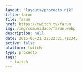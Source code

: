 ```yaml
---
layout: "layouts/proxecto.njk"
title: farun
file: farun
href: https://twitch.tv/farun
img: /img/comunidade/farun.webp
description: null
date: 2015-06-21 22:22:31.712345
active: false
platform: twitch
type: proxecto
tags:
  - twitch
---
```

